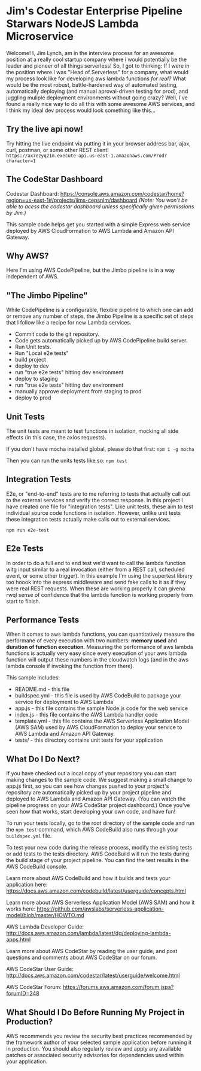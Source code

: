 # Jim's Codestar Enterprise Pipeline Starwars NodeJS Lambda Microservice

Welcome! I, Jim Lynch, am in the interview process for an awesome position at a really cool startup company where i would potentially be the leader and pioneer of all things serverless! So, I got to thinking: If I were in the position where I was "Head of Serverless" for a company, what would my process look like for developing aws lambda functions _for real?_ What would be the most robust, battle-hardened way of automated testing, automatically deploying (and manual aproval-driven testing for prod), and juggling muliple deployment environments without going crazy? Well, I've found a really nice way to do all this with some awesome AWS services, and I think my ideal dev process would look something like this...


## Try the live api now!

Try hitting the live endpoint via putting it in your browser address bar, ajax, curl, postman, or some other REST client!  
`https://ax7ezyq21m.execute-api.us-east-1.amazonaws.com/Prod?character=1`



## The CodeStar Dashboard

Codestar Dashboard: https://console.aws.amazon.com/codestar/home?region=us-east-1#/projects/jims-cepsnlm/dashboard
_(Note: You won't be able to acess the codestar dashboard unless specifically given permissions by Jim.)_

This sample code helps get you started with a simple Express web service
deployed by AWS CloudFormation to AWS Lambda and Amazon API Gateway.

## Why AWS?

Here I'm using AWS CodePipeline, but the Jimbo pipeline is in a way independent of AWS.

## "The Jimbo Pipeline"

While CodePipeline is a configurable, flexible pipeline to which one can add or remove any number of steps, the Jimbo Pipeline is a specific set of steps that I follow like a recipe for new Lambda services.

- Commit code to the git repository.
- Code gets automatically picked up by AWS CodePipeline build server.
- Run Unit tests.
- Run "Local e2e tests"
- build project
- deploy to dev
- run "true e2e tests" hitting dev environment
- deploy to staging
- run "true e2e tests" hitting dev environment
- manually approve deployment from staging to prod
- deploy to prod




## Unit Tests

The unit tests are meant to test functions in isolation, mocking all side effects (in this case, the axios requests).

If you don't have mocha installed global, please do that first:
`npm i -g mocha`

Then you can run the units tests like so:
`npm test`


## Integration Tests

E2e, or "end-to-end" tests are to me referring to tests that actually call out to the external services and verify the correct response. In this project I have created one file for "integration tests". Like unit tests, these aim to test individual source code functions in isolation. However, unlike unit tests these integration tests actually make calls out to external services.

`npm run e2e-test`


## E2e Tests
In order to do a full end to end test we'd want to call the lambda function witg input similar to a real invocation (either from a REST call, scheduled event, or some other trigger). In this example I'm using the supertest library too hoook into the express middleware and send fake calls to it as if they were real REST requests. When these are working properly it can givena rwql sense of confidence that the lambda function is working properly from start to finish.


## Performance Tests

When it comes to aws lambda functions, you can quantitatively measure the performane of every execution with two numbers: __memory used__ and __duration of function execution__. Measuring the performance of aws lambda functions is actually very easy since every execution of your aws lambda function will output these numbers in the cloudwatch logs (and in the aws lambda console if invoking the function from there).





This sample includes:

* README.md - this file
* buildspec.yml - this file is used by AWS CodeBuild to package your
  service for deployment to AWS Lambda
* app.js - this file contains the sample Node.js code for the web service
* index.js - this file contains the AWS Lambda handler code
* template.yml - this file contains the AWS Serverless Application Model (AWS SAM) used
  by AWS CloudFormation to deploy your service to AWS Lambda and Amazon API
  Gateway.
* tests/ - this directory contains unit tests for your application


What Do I Do Next?
------------------

If you have checked out a local copy of your repository you can start making
changes to the sample code.  We suggest making a small change to app.js first,
so you can see how changes pushed to your project's repository are automatically
picked up by your project pipeline and deployed to AWS Lambda and Amazon API Gateway.
(You can watch the pipeline progress on your AWS CodeStar project dashboard.)
Once you've seen how that works, start developing your own code, and have fun!

To run your tests locally, go to the root directory of the
sample code and run the `npm test` command, which
AWS CodeBuild also runs through your `buildspec.yml` file.

To test your new code during the release process, modify the existing tests or
add tests to the tests directory. AWS CodeBuild will run the tests during the
build stage of your project pipeline. You can find the test results
in the AWS CodeBuild console.

Learn more about AWS CodeBuild and how it builds and tests your application here:
https://docs.aws.amazon.com/codebuild/latest/userguide/concepts.html

Learn more about AWS Serverless Application Model (AWS SAM) and how it works here:
https://github.com/awslabs/serverless-application-model/blob/master/HOWTO.md

AWS Lambda Developer Guide:
http://docs.aws.amazon.com/lambda/latest/dg/deploying-lambda-apps.html

Learn more about AWS CodeStar by reading the user guide, and post questions and
comments about AWS CodeStar on our forum.

AWS CodeStar User Guide:
http://docs.aws.amazon.com/codestar/latest/userguide/welcome.html

AWS CodeStar Forum: https://forums.aws.amazon.com/forum.jspa?forumID=248

What Should I Do Before Running My Project in Production?
------------------

AWS recommends you review the security best practices recommended by the framework
author of your selected sample application before running it in production. You
should also regularly review and apply any available patches or associated security
advisories for dependencies used within your application.
